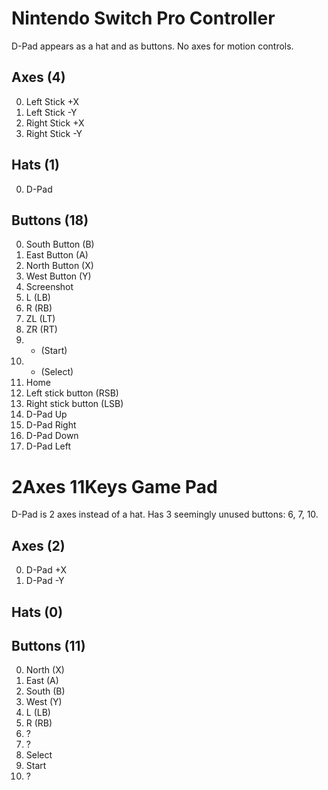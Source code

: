 # Nintendo Switch Pro Controller
D-Pad appears as a hat and as buttons. No axes for motion controls.

## Axes (4)
0. Left Stick +X
1. Left Stick -Y
2. Right Stick +X
3. Right Stick -Y

## Hats (1)
0. D-Pad

## Buttons (18)
0. South Button (B)
1. East Button (A)
2. North Button (X)
3. West Button (Y)
4. Screenshot
5. L (LB)
6. R (RB)
7. ZL (LT)
8. ZR (RT)
9. - (Start)
10. + (Select)
11. Home
12. Left stick button (RSB)
13. Right stick button (LSB)
14. D-Pad Up
15. D-Pad Right
16. D-Pad Down
17. D-Pad Left

# 2Axes 11Keys Game Pad
D-Pad is 2 axes instead of a hat. Has 3 seemingly unused buttons: 6, 7, 10.

## Axes (2)
0. D-Pad +X
1. D-Pad -Y

## Hats (0)

## Buttons (11)
0. North (X)
1. East (A)
2. South (B)
3. West (Y)
4. L (LB)
5. R (RB)
6. ?
7. ?
8. Select
9. Start
10. ?